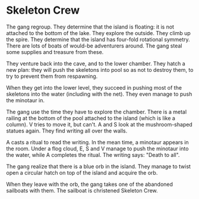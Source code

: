 # Skeleton Crew

The gang regroup.
They determine that the island is floating: it is not attached to the bottom of the lake.
They explore the outside.
They climb up the spire.
They determine that the island has four-fold rotational symmetry.
There are lots of boats of would-be adventurers around.
The gang steal some supplies and treasure from these.

They venture back into the cave, and to the lower chamber.
They hatch a new plan:
they will push the skeletons into pool so as not to destroy them,
to try to prevent them from respawning.

When they get into the lower level,
they succeed in pushing most of the skeletons into the water
(including with the net).
They even manage to push the minotaur in.

The gang use the time they have to explore the chamber.
There is a metal railing at the bottom of the pool attached to the island
(which is like a column).
V tries to move it, but can't.
A and S look at the mushroom-shaped statues again.
They find writing all over the walls.

A casts a ritual to read the writing.
In the mean time, a minotaur appears in the room.
Under a flog cloud, E, S and V manage to push the minotaur into the water,
while A completes the ritual.
The writing says: "Death to all".

The gang realize that there is a blue orb in the island.
They manage to twist open a circular hatch on top of the island
and acquire the orb.

When they leave with the orb,
the gang takes one of the abandoned sailboats with them.
The sailboat is christened Skeleton Crew.
